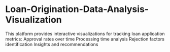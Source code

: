 # Loan-Origination-Data-Analysis-Visualization
This platform provides interactive visualizations for tracking loan application metrics:  Approval rates over time Processing time analysis Rejection factors identification Insights and recommendations

